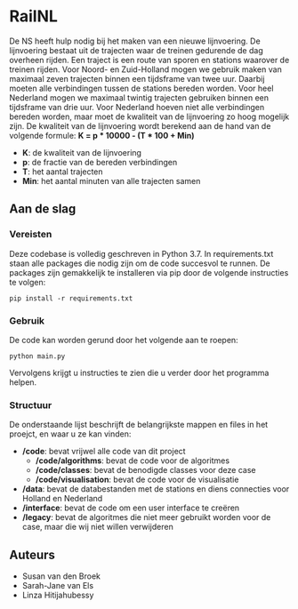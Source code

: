 # RailNL 
De NS heeft hulp nodig bij het maken van een nieuwe lijnvoering. De lijnvoering bestaat uit de trajecten waar de treinen gedurende de dag overheen rijden. Een traject is een route van sporen en stations waarover de treinen rijden. 
Voor Noord- en Zuid-Holland mogen we gebruik maken van maximaal zeven trajecten binnen een tijdsframe van twee uur. Daarbij moeten alle verbindingen tussen de stations bereden worden. 
Voor heel Nederland mogen we maximaal twintig trajecten gebruiken binnen een tijdsframe van drie uur. Voor Nederland hoeven niet alle verbindingen bereden worden, maar moet de kwaliteit van de lijnvoering zo hoog mogelijk zijn. 
De kwaliteit van de lijnvoering wordt berekend aan de hand van de volgende formule: 
**K = p * 10000 - (T * 100 + Min)**
- **K**: de kwaliteit van de lijnvoering 
- **p**: de fractie van de bereden verbindingen
- **T**: het aantal trajecten 
- **Min**: het aantal minuten van alle trajecten samen

## Aan de slag
### Vereisten
Deze codebase is volledig geschreven in Python 3.7. In requirements.txt staan alle packages die nodig zijn om de code succesvol te runnen. De packages zijn gemakkelijk te installeren via pip door de volgende instructies te volgen:

```
pip install -r requirements.txt
```
### Gebruik
De code kan worden gerund door het volgende aan te roepen:
```
python main.py
```
Vervolgens krijgt u instructies te zien die u verder door het programma helpen. 

### Structuur
De onderstaande lijst beschrijft de belangrijkste mappen en files in het proejct, en waar u ze kan vinden:
- **/code**: bevat vrijwel alle code van dit project
    - **/code/algorithms**: bevat de code voor de algoritmes
    - **/code/classes**: bevat de benodigde classes voor deze case
    - **/code/visualisation**: bevat de code voor de visualisatie
- **/data**: bevat de databestanden met de stations en diens connecties voor Holland en Nederland
- **/interface**: bevat de code om een user interface te creëren
- **/legacy**: bevat de algoritmes die niet meer gebruikt worden voor de case, maar die wij niet willen verwijderen


## Auteurs
- Susan van den Broek
- Sarah-Jane van Els
- Linza Hitijahubessy